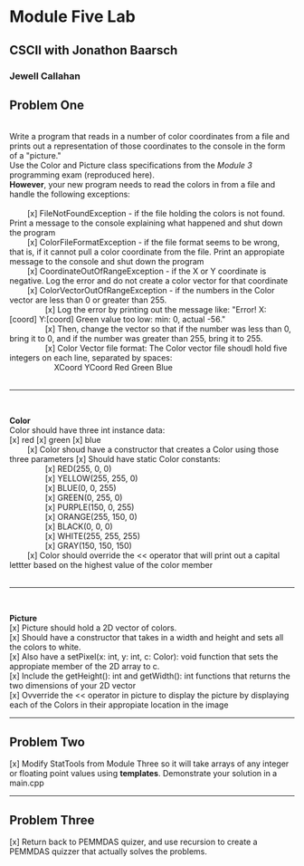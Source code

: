 # Module Five Lab

## CSCII with Jonathon Baarsch

### Jewell Callahan

## Problem One
<br>
Write a program that reads in a number of color coordinates from a file and prints out a representation of those coordinates to the console in the form of a "picture."
<br>Use the Color and Picture class specifications from the <i>Module 3</i> programming exam (reproduced here). 
<br><b>However</b>, your new program needs to read the colors in from a file and handle the following exceptions: <br><br>
&nbsp; &nbsp; &nbsp; &nbsp;
    [x] FileNotFoundException - if the file holding the colors is not found. Print a message to the console explaining what happened and shut down the program <br>
 &nbsp; &nbsp; &nbsp; &nbsp; 
    [x] ColorFileFormatException - if the file format seems to be wrong, that is, if it cannot pull a color coordinate from the file. Print an appropiate message to the console and shut down the program <br>
&nbsp; &nbsp; &nbsp; &nbsp;
    [x] CoordinateOutOfRangeException - if the X or Y coordinate is negative. Log the error and do not create a color vector for that coordinate <br>
&nbsp; &nbsp; &nbsp; &nbsp;
    [x] ColorVectorOutOfRangeException - if the numbers in the Color vector are less than 0 or greater than 255.<br>
    &nbsp; &nbsp; &nbsp; &nbsp; &nbsp; &nbsp; &nbsp; &nbsp;
        [x] Log the error by printing out the message like: "Error! X: [coord] Y:[coord] Green value too low: min: 0, actual -56."<br>
    &nbsp; &nbsp; &nbsp; &nbsp; &nbsp; &nbsp; &nbsp; &nbsp;
        [x] Then, change the vector so that if the number was less than 0, bring it to 0, and if the number was greater than 255, bring it to 255.<br>
    &nbsp; &nbsp; &nbsp; &nbsp; &nbsp; &nbsp; &nbsp; &nbsp;
        [x] Color Vector file format: The Color vector file shoudl hold five integers on each line, separated by spaces: <br>
    &nbsp; &nbsp; &nbsp; &nbsp; &nbsp; &nbsp; &nbsp; &nbsp; &nbsp; &nbsp;
        XCoord YCoord Red Green Blue <br>
<br>

<hr width="100%" size="2">

<br>

__Color__ 
<br>
Color should have three int instance data: <br>
[x] red
[x] green
[x] blue
<br>
&nbsp; &nbsp; &nbsp; &nbsp;
    [x] Color shoud have a constructor that creates a Color using those three parameters
    [x] Should have static Color constants:<br> 
&nbsp; &nbsp; &nbsp; &nbsp; &nbsp; &nbsp; &nbsp; &nbsp;
        [x] RED(255, 0, 0)<br>
&nbsp; &nbsp; &nbsp; &nbsp; &nbsp; &nbsp; &nbsp; &nbsp;
        [x] YELLOW(255, 255, 0) <br>
&nbsp; &nbsp; &nbsp; &nbsp; &nbsp; &nbsp; &nbsp; &nbsp;
        [x] BLUE(0, 0, 255)<br>
&nbsp; &nbsp; &nbsp; &nbsp; &nbsp; &nbsp; &nbsp; &nbsp;
        [x] GREEN(0, 255, 0)<br>
&nbsp; &nbsp; &nbsp; &nbsp; &nbsp; &nbsp; &nbsp; &nbsp;
        [x] PURPLE(150, 0, 255)<br>
&nbsp; &nbsp; &nbsp; &nbsp; &nbsp; &nbsp; &nbsp; &nbsp;
        [x] ORANGE(255, 150, 0)<br>
&nbsp; &nbsp; &nbsp; &nbsp; &nbsp; &nbsp; &nbsp; &nbsp;
        [x] BLACK(0, 0, 0)<br>
&nbsp; &nbsp; &nbsp; &nbsp; &nbsp; &nbsp; &nbsp; &nbsp;
        [x] WHITE(255, 255, 255)<br>
&nbsp; &nbsp; &nbsp; &nbsp; &nbsp; &nbsp; &nbsp; &nbsp;
        [x] GRAY(150, 150, 150)<br>
&nbsp; &nbsp; &nbsp; &nbsp;
    [x] Color should override the << operator that will print out a capital lettter based on the highest value of the color member <br>
<br>

<hr width="100%" size="2">
<br> 

__Picture__
<br>
[x] Picture should hold a 2D vector of colors. <br>
[x] Should have a constructor that takes in a width and height and sets all the colors to white. <br>
[x] Also have a setPixel(x: int, y: int, c: Color): void function that sets the appropiate member of the 2D array to c. <br>
[x] Include the getHeight(): int and getWidth(): int functions that returns the two dimensions of your 2D vector <br>
[x] Ovverride the << operator in picture to display the picture by displaying each of the Colors in their appropiate location in the image <br>

<hr width="100%" size="2">

## Problem Two

[x] Modify StatTools from Module Three so it will take arrays of any integer or floating point values using **templates**. Demonstrate your solution in a main.cpp <br>

<hr width="100%" size="2">

## Problem Three

[x] Return back to PEMMDAS quizer, and use recursion to create a PEMMDAS quizzer that actually solves the problems.
